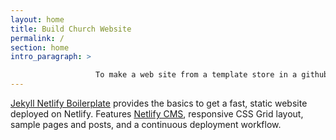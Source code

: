 ```yaml
---
layout: home
title: Build Church Website
permalink: /
section: home
intro_paragraph: >

                   To make a web site from a template store in a github.com repository host in netlify.com
---
```



>
  [Jekyll Netlify Boilerplate](https://github.com/danurbanowicz/jekyll-netlify-boilerplate)
  provides the basics to get a fast, static website deployed on Netlify.
  Features [Netlify CMS](https://www.netlifycms.org), responsive
  CSS Grid layout, sample
  pages and posts, and a continuous deployment workflow.
